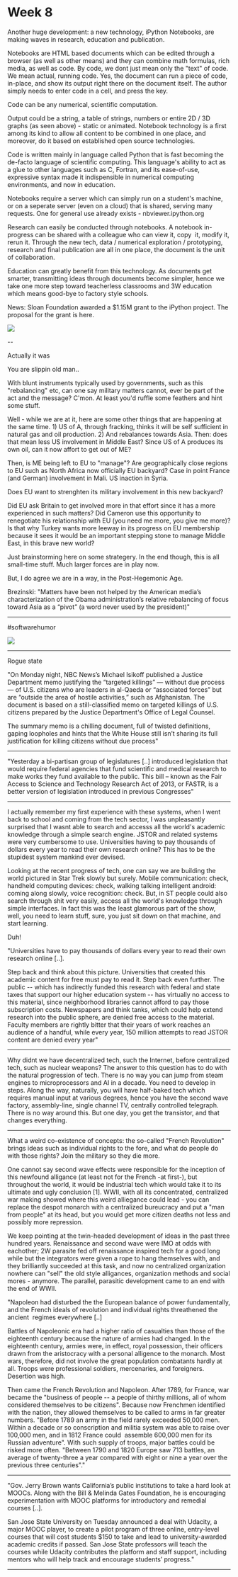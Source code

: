 # Week 8

Another huge development: a new technology, iPython Notebooks, are
making waves in research, education and publication.

Notebooks are HTML based documents which can be edited through a
browser (as well as other means) and they can combine math formulas,
rich media, as well as code. By code, we dont just mean only the
"text" of code. We mean actual, running code. Yes, the document can
run a piece of code, in-place, and show its output right there on the
document itself. The author simply needs to enter code in a cell, and
press the key.

Code can be any numerical, scientific computation.

Output could be a string, a table of strings, numbers or entire 2D /
3D graphs (as seen above) - static or animated. Notebook technology is
a first among its kind to allow all content to be combined in one
place, and moreover, do it based on established open source
technologies.

Code is written mainly in language called Python that is fast becoming
the de-facto language of scientific computing. This language's ability
to act as a glue to other languages such as C, Fortran, and its
ease-of-use, expressive syntax made it indispensible in numerical
computing environments, and now in education.

Notebooks require a server which can simply run on a student's
machine, or on a seperate server (even on a cloud) that is shared,
serving many requests. One for general use already exists -
nbviewer.ipython.org

Research can easily be conducted through notebooks. A notebook
in-progress can be shared with a colleague who can view it, copy  it,
modify it, rerun it. Through the new tech, data / numerical
exploration / prototyping, research and final publication are all in
one place, the document is the unit of collaboration.

Education can greatly benefit from this technology. As documents get smarter, transmitting ideas through documents become simpler, hence we take one more step toward teacherless classrooms and 3W education which means good-bye to factory style schools. 

News: Sloan Foundation awarded a $1.15M grant to the iPython
project. The proposal for the grant is here.

![](fperez.png)

--

Actually it was

You are slippin old man..

With blunt instruments typically used by governments, such as this
"rebalancing" etc, can one say military matters cannot, ever be part
of the act and the message? C'mon. At least you'd ruffle some feathers
and hint some stuff.

Well - while we are at it, here are some other things that are
happening at the same time. 1) US of A, through fracking, thinks it
will be self sufficient in natural gas and oil production. 2) And
rebalances towards Asia. Then: does that mean less US involvement in
Middle East? Since US of A produces its own oil, can it now affort to
get out of ME?

Then, is ME being left to EU to "manage"? Are geographically close
regions to EU such as North Africa now officially EU backyard? Case in
point France (and German) involvement in Mali. US inaction in Syria.

Does EU want to strenghten its military involvement in this new
backyard?

Did EU ask Britain to get involved more in that effort since it has a
more experienced in such matters? Did Cameron use this opportunity to
renegotiate his relationship with EU (you need me more, you give me
more)? Is that why Turkey wants more leeway in its progress on EU
membership because it sees it would be an important stepping stone to
manage Middle East, in this brave new world?

Just brainstorming here on some strategery. In the end though, this is
all small-time stuff. Much larger forces are in play now.

But, I do agree we are in a way, in the Post-Hegemonic Age.

Brezinski: "Matters have been not helped by the American media’s
characterization of the Obama administration’s relative rebalancing of
focus toward Asia as a “pivot” (a word never used by the president)"

---

\#softwarehumor

![](2156.png)

---

Rogue state

"On Monday night, NBC News’s Michael Isikoff published a Justice
Department memo justifying the “targeted killings” — without due
process — of U.S. citizens who are leaders in al-Qaeda or “associated
forces” but are “outside the area of hostile activities,” such as
Afghanistan. The document is based on a still-classified memo on
targeted killings of U.S. citizens prepared by the Justice
Department's Office of Legal Counsel.

The summary memo is a chilling document, full of twisted definitions,
gaping loopholes and hints that the White House still isn’t sharing
its full justification for killing citizens without due process"

---

"Yesterday a bi-partisan group of legislatures [..] introduced
legislation that would require federal agencies that fund scientific
and medical research to make works they fund available to the
public. This bill – known as the Fair Access to Science and Technology
Research Act of 2013, or FASTR, is a better version of legislation
introduced in previous Congresses"

---

I actually remember my first experience with these systems, when I
went back to school and coming from the tech sector, I was
unpleasantly surprised that I wasnt able to search and accesss all the
world's academic knowledge through a simple search engine. JSTOR and
related systems were very cumbersome to use. Universities having to
pay thousands of dollars every year to read their own research online?
This has to be the stupidest system mankind ever devised.

Looking at the recent progress of tech, one can say we are building
the world pictured in Star Trek slowly but surely. Mobile
communication: check, handheld computing devices: check, walking
talking intelligent android: coming along slowly, voice recognition:
check. But, in ST people could also search through shit very easily,
access all the world's knowledge through simple interfaces. In fact
this was the least glamorous part of the show, well, you need to learn
stuff, sure, you just sit down on that machine, and start learning.

Duh!

"Universities have to pay thousands of dollars every year to read their
own research online [..].

Step back and think about this picture. Universities that created this
academic content for free must pay to read it. Step back even
further. The public -- which has indirectly funded this research with
federal and state taxes that support our higher education system --
has virtually no access to this material, since neighborhood libraries
cannot afford to pay those subscription costs. Newspapers and think
tanks, which could help extend research into the public sphere, are
denied free access to the material. Faculty members are rightly bitter
that their years of work reaches an audience of a handful, while every
year, 150 million attempts to read JSTOR content are denied every
year"

---

Why didnt we have decentralized tech, such the Internet, before
centralized tech, such as nuclear weapons? The answer to this question
has to do with the natural progression of tech. There is no way you
can jump from steam engines to microprocessors and AI in a decade. You
need to develop in steps. Along the way, naturally, you will have
half-baked tech which requires manual input at various degrees, hence
you have the second wave factory, assembly-line, single channel TV,
centrally controlled telegraph. There is no way around this. But one
day, you get the transistor, and that changes everything.

---

What a weird co-existence of concepts: the so-called "French
Revolution" brings ideas such as individual rights to the fore, and
what do people do with those rights? Join the military so they die
more.

One cannot say second wave effects were responsible for the inception
of this newfound alligance (at least not for the French -at first-),
but throughout the world, it would be industrial tech which would take
it to its ultimate and ugly conclusion [1]. WWII, with all its
concentrated, centralized war making showed where this weird
alliegance could lead - you can replace the despot monarch with a
centralized bureucracy and put a "man from people" at its head, but
you would get more citizen deaths not less and possibly more
repression.

We keep pointing at the twin-headed development of ideas in the past
three hundred years. Renaissance and second wave were IMO at odds with
eachother; 2W parasite fed off renaissance inspired tech for a good
long while but the integrators were given a rope to hang themselves
with, and they brilliantly succeeded at this task, and now no
centralized organization nowhere can "sell" the old style alligances,
organization methods and social mores - anymore. The parallel,
parasitic development came to an end with the end of WWII.

"Napoleon had disturbed the the European balance of power
fundamentally, and the French ideals of revolution and individual
rights threathened the ancient  regimes everywhere [..]

Battles of Napoleonic era had a higher ratio of casualties than those
of the eighteenth century because the nature of armies had changed. In
the eighteenth century, armies were, in effect, royal possession,
their officers drawn from the aristocracy with a personal alligence to
the monarch. Most wars, therefore, did not involve the great
population combatants hardly at all. Troops were professional
soldiers, mercenaries, and foreigners. Desertion was high.

Then came the French Revolution and Napoleon. After 1789, for France,
war became the "business of people -- a people of thirthy millions,
all of whom considered themselves to be citizens". Because now
Frenchmen identified with the nation, they allowed themselves to be
called to arms in far greater numbers. "Before 1789 an army in the
field rarely exceeded 50,000 men. Within a decade or so conscription
and militia system was able to raise over 100,000 men, and in 1812
France could  assemble 600,000 men for its Russian adventure". With
such supply of troops, major battles could be risked more
often. "Between 1790 and 1820 Europe saw 713 battles, an average of
twenty-three a year compared with eight or nine a year over the
previous three centuries"."

---

"Gov. Jerry Brown wants California’s public institutions to take a hard
look at MOOCs. Along with the Bill & Melinda Gates Foundation, he is
encouraging experimentation with MOOC platforms for introductory and
remedial courses [..].

San Jose State University on Tuesday announced a deal with Udacity, a
major MOOC player, to create a pilot program of three online,
entry-level courses that will cost students $150 to take and lead to
university-awarded academic credits if passed. San Jose State
professors will teach the courses while Udacity contributes the
platform and staff support, including mentors who will help track and
encourage students’ progress."

---
